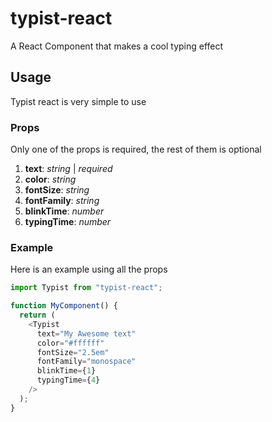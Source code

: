 # typist-react

A React Component that makes a cool typing effect

## Usage

Typist react is very simple to use

### Props

Only one of the props is required, the rest of them is optional

1. **text**: _string_ | _required_
2. **color**: _string_
3. **fontSize**: _string_
4. **fontFamily**: _string_
5. **blinkTime**: _number_
6. **typingTime**: _number_

### Example

Here is an example using all the props

```js
import Typist from "typist-react";

function MyComponent() {
  return (
    <Typist
      text="My Awesome text"
      color="#ffffff"
      fontSize="2.5em"
      fontFamily="monospace"
      blinkTime={1}
      typingTime={4}
    />
  );
}
```
